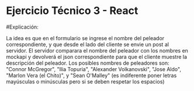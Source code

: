 # Ejercicio Técnico 3 - React

#Explicación:

La idea es que en el formulario se ingrese el nombre del peleador correspondiente, y que desde el lado del cliente se envie un post al servidor. El servidor comparara el nombre del peleador con los nombres en mockapi y devolverá el json correspondiente para que el cliente muestre la descripción del peleador. Los posibles nombres de peleadores son: "Connor McGregor", "Ilia Topuria", "Alexander Volkanovski", "Jose Aldo", "Marlon Vera (el Chito)", y "Sean O'Malley" (es indiferente poner letras mayúsculas o minúsculas pero si se deben respetar los espacios)
